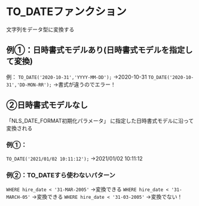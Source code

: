 # TO_DATEファンクション
文字列をデータ型に変換する
## 例①：日時書式モデルあり(日時書式モデルを指定して変換)

例：
`TO_DATE('2020-10-31','YYYY-MM-DD');`
→2020-10-31
`TO_DATE('2020-10-31','DD-MON-RR');`
→書式が違うのでエラー！
## ②日時書式モデルなし
「NLS_DATE_FORMAT初期化パラメータ」
に指定した日時書式モデルに沿って変換される
### 例①：
`TO_DATE('2021/01/02 10:11:12');`
→2021/01/02 10:11:12
### 例②：TO_DATEすら使わないパターン
`WHERE hire_date < '31-MAR-2005'`
→変換できる
`WHERE hire_date < '31-MARCH-05'`
→変換できる
`WHERE hire_date < '31-03-2005'`
→変換でない！